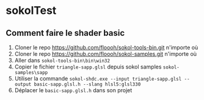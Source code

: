 # sokolTest

## Comment faire le shader basic

1. Cloner le repo https://github.com/floooh/sokol-tools-bin.git n'importe où
2. Cloner le repo https://github.com/floooh/sokol-samples.git n'importe où
3. Aller dans `sokol-tools-bin\bin\win32`
4. Copier le fichier `triangle-sapp.glsl` depuis sokol samples `sokol-samples\sapp`
5. Utiliser la commande `sokol-shdc.exe --input triangle-sapp.glsl --output basic-sapp.glsl.h --slang hlsl5:glsl330`
6. Déplacer le `basic-sapp.glsl.h` dans son projet